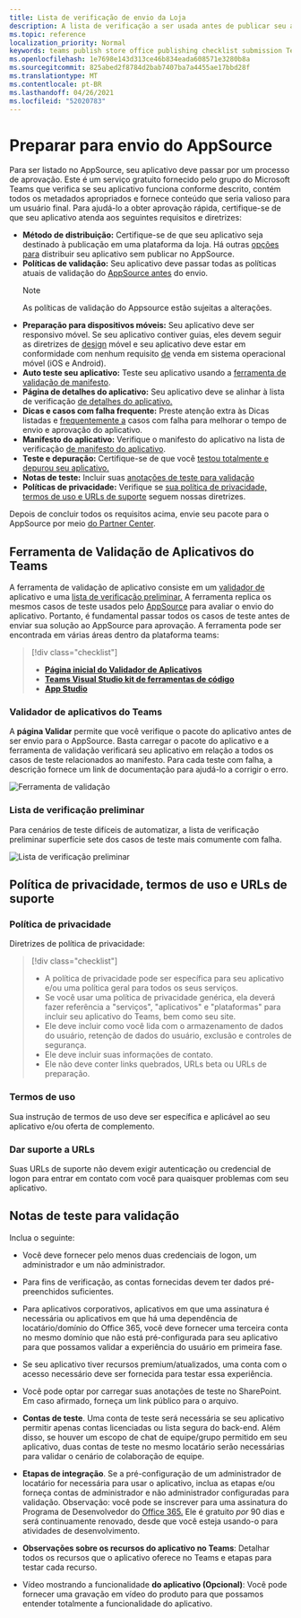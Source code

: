 ```yaml
---
title: Lista de verificação de envio da Loja
description: A lista de verificação a ser usada antes de publicar seu aplicativo do Microsoft Teams no AppSource
ms.topic: reference
localization_priority: Normal
keywords: teams publish store office publishing checklist submission Teams apps appsource validation
ms.openlocfilehash: 1e7698e143d313ce46b834eada608571e3280b8a
ms.sourcegitcommit: 825abed2f8784d2bab7407ba7a4455ae17bbd28f
ms.translationtype: MT
ms.contentlocale: pt-BR
ms.lasthandoff: 04/26/2021
ms.locfileid: "52020783"
---
```

# <a name="prepare-for-appsource-submission"></a>Preparar para envio do AppSource  

Para ser listado no AppSource, seu aplicativo deve passar por um processo de aprovação. Este é um serviço gratuito fornecido pelo grupo do Microsoft Teams que verifica se seu aplicativo funciona conforme descrito, contém todos os metadados apropriados e fornece conteúdo que seria valioso para um usuário final. Para ajudá-lo a obter aprovação rápida, certifique-se de que seu aplicativo atenda aos seguintes requisitos e diretrizes:

* **Método de distribuição:** Certifique-se de que seu aplicativo seja destinado à publicação em uma plataforma da loja. Há outras [opções para](../../overview.md) distribuir seu aplicativo sem publicar no AppSource.
* **Políticas de validação:** Seu aplicativo deve passar todas as políticas atuais de validação do [AppSource antes](https://docs.microsoft.com/legal/marketplace/certification-policies#1140-teams) do envio. 
  > [!NOTE] 
  > As políticas de validação do Appsource estão sujeitas a alterações.
* **Preparação para dispositivos móveis:** Seu aplicativo deve ser responsivo móvel. Se seu aplicativo contiver guias, eles devem seguir as diretrizes de [design](~/tabs/design/tabs-mobile.md) móvel e seu aplicativo deve estar em conformidade com nenhum requisito [de](~/concepts/deploy-and-publish/appsource/prepare/frequently-failed-cases.md#-mobile-responsiveness-no-direct-upsell-or-payment) venda em sistema operacional móvel (iOS e Android).
* **Auto teste seu aplicativo:** Teste seu aplicativo usando a [ferramenta de validação de manifesto](#teams-app-validation-tool).
* **Página de detalhes do aplicativo:** Seu aplicativo deve se alinhar à lista de verificação [de detalhes do aplicativo.](detail-page-checklist.md)
* **Dicas e casos com falha frequente:** Preste atenção extra às Dicas listadas e [frequentemente a](frequently-failed-cases.md)  casos com falha para melhorar o tempo de envio e aprovação do aplicativo.
* **Manifesto do aplicativo:** Verifique o manifesto do aplicativo na lista de verificação [de manifesto do aplicativo](app-manifest-checklist.md).
* **Teste e depuração:** Certifique-se de que você [testou totalmente e depurou seu aplicativo.](../../../build-and-test/debug.md)
* **Notas de teste:** Incluir suas [anotações de teste para validação](#test-notes-for-validation)
* **Políticas de privacidade:** Verifique se [sua política de privacidade, termos de uso e URLs de suporte](#privacy-policy-terms-of-use-and-support-urls) seguem nossas diretrizes.

Depois de concluir todos os requisitos acima, envie seu pacote para o AppSource por meio [do Partner Center](/office/dev/store/use-partner-center-to-submit-to-appsource).

## <a name="teams-app-validation-tool"></a>Ferramenta de Validação de Aplicativos do Teams

A ferramenta de validação de aplicativo consiste em um [validador de](#teams-app-validator) aplicativo e uma [lista de verificação preliminar.](#preliminary-checklist) A ferramenta replica os mesmos casos de teste usados pelo [AppSource](/office/dev/store/submit-to-appsource-via-partner-center) para avaliar o envio do aplicativo. Portanto, é fundamental passar todos os casos de teste antes de enviar sua solução ao AppSource para aprovação. A ferramenta pode ser encontrada em várias áreas dentro da plataforma teams:

> [!div class="checklist"]
>
> * [**Página inicial do Validador de Aplicativos**](https://dev.teams.microsoft.com/appvalidation.html)
> * [**Teams Visual Studio kit de ferramentas de código**](/toolkit/visual-studio-code-overview.md)
> * [**App Studio**](../../../build-and-test/app-studio-overview.md)

### <a name="teams-app-validator"></a>Validador de aplicativos do Teams

A **página Validar** permite que você verifique o pacote do aplicativo antes de ser envio para o AppSource. Basta carregar o pacote do aplicativo e a ferramenta de validação verificará seu aplicativo em relação a todos os casos de teste relacionados ao manifesto. Para cada teste com falha, a descrição fornece um link de documentação para ajudá-lo a corrigir o erro.

![Ferramenta de validação](../../../../assets/images/validation-tool/validator.png)

### <a name="preliminary-checklist"></a>Lista de verificação preliminar

Para cenários de teste difíceis de automatizar, a lista de verificação preliminar superfície sete dos casos de teste mais comumente com falha.

![Lista de verificação preliminar](../../../../assets/images/validation-tool/preliminary-checklist.png)

## <a name="privacy-policy-terms-of-use-and-support-urls"></a>Política de privacidade, termos de uso e URLs de suporte

### <a name="privacy-policy"></a>Política de privacidade

Diretrizes de política de privacidade:

> [!div class="checklist"]
>
> * A política de privacidade pode ser específica para seu aplicativo e/ou uma política geral para todos os seus serviços.
> * Se você usar uma política de privacidade genérica, ela deverá fazer referência a "serviços", "aplicativos" e "plataformas" para incluir seu aplicativo do Teams, bem como seu site.
> * Ele deve incluir como você lida com o armazenamento de dados do usuário, retenção de dados do usuário, exclusão e controles de segurança.
> * Ele deve incluir suas informações de contato.
> * Ele não deve conter links quebrados, URLs beta ou URLs de preparação.

### <a name="terms-of-use"></a>Termos de uso

Sua instrução de termos de uso deve ser específica e aplicável ao seu aplicativo e/ou oferta de complemento.

### <a name="support-urls"></a>Dar suporte a URLs

Suas URLs de suporte não devem exigir autenticação ou credencial de logon para entrar em contato com você para quaisquer problemas com seu aplicativo.

## <a name="test-notes-for-validation"></a>Notas de teste para validação

Inclua o seguinte:

* Você deve fornecer pelo menos duas credenciais de logon, um administrador e um não administrador.

* Para fins de verificação, as contas fornecidas devem ter dados pré-preenchidos suficientes.

* Para aplicativos corporativos, aplicativos em que uma assinatura é necessária ou aplicativos em que há uma dependência de locatário/domínio do Office 365, você deve fornecer uma terceira conta no mesmo domínio que não está pré-configurada para seu aplicativo para que possamos validar a experiência do usuário em primeira fase.

* Se seu aplicativo tiver recursos premium/atualizados, uma conta com o acesso necessário deve ser fornecida para testar essa experiência.

* Você pode optar por carregar suas anotações de teste no SharePoint. Em caso afirmado, forneça um link público para o arquivo.

* **Contas de teste**. Uma conta de teste será necessária se seu aplicativo permitir apenas contas licenciadas ou lista segura do back-end. Além disso, se houver um escopo de chat de equipe/grupo permitido em seu aplicativo, duas contas de teste no mesmo locatário serão necessárias para validar o cenário de colaboração de equipe.

* **Etapas de integração**. Se a pré-configuração de um administrador de locatário for necessária para usar o aplicativo, inclua as etapas e/ou forneça contas de administrador e não administrador configuradas para validação. Observação: você pode se inscrever para uma assinatura do Programa de Desenvolvedor do [Office 365.](https://developer.microsoft.com/microsoft-365/dev-program) Ele é gratuito *por* 90 dias e será continuamente renovado, desde que você esteja usando-o para atividades de desenvolvimento.

* **Observações sobre os recursos do aplicativo no Teams**: Detalhar todos os recursos que o aplicativo oferece no Teams e etapas para testar cada recurso.

* Vídeo mostrando a funcionalidade **do aplicativo (Opcional)**: Você pode fornecer uma gravação em vídeo do produto para que possamos entender totalmente a funcionalidade do aplicativo.
